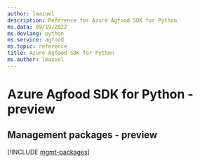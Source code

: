```yaml
---
author: lmazuel
description: Reference for Azure Agfood SDK for Python
ms.data: 09/19/2022
ms.devlang: python
ms.service: agfood
ms.topic: reference
title: Azure Agfood SDK for Python
ms.author: lmazuel
---
```

# Azure Agfood SDK for Python - preview

## Management packages - preview
[!INCLUDE [mgmt-packages](agfood-mgmt-index.md)]